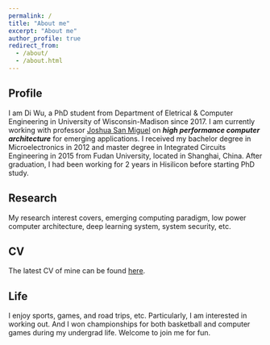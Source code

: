 ```yaml
---
permalink: /
title: "About me"
excerpt: "About me"
author_profile: true
redirect_from: 
  - /about/
  - /about.html
---
```


Profile
------
I am Di Wu, a PhD student from Department of Eletrical & Computer Engineering in University of Wisconsin-Madison since 2017. I am currently working with professor [Joshua San Miguel](http://jsm.ece.wisc.edu/) on __*high performance computer architecture*__ for emerging applications. I received my bachelor degree in Microelectronics in 2012 and master degree in Integrated Circuits Engineering in 2015 from Fudan University, located in Shanghai, China. After graduation, I had been working for 2 years in Hisilicon before starting PhD study.

Research
------
My research interest covers, emerging computing paradigm, low power computer architecture, deep learning system, system security, etc. 

CV
------
The latest CV of mine can be found [here](/files/CV_Di_Wu.pdf).

Life
------
I enjoy sports, games, and road trips, etc. Particularly, I am interested in working out. And I won championships for both basketball and computer games during my undergrad life. Welcome to join me for fun.
